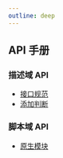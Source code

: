 ```yaml
---
outline: deep
---
```


## API 手册

### 描述域 API

- [接口规范](/zh/api/description/specification)
- [添加判断](/zh/api/description/conditions)

### 脚本域 API

- [原生模块](/zh/api/scripts/native_modules)
